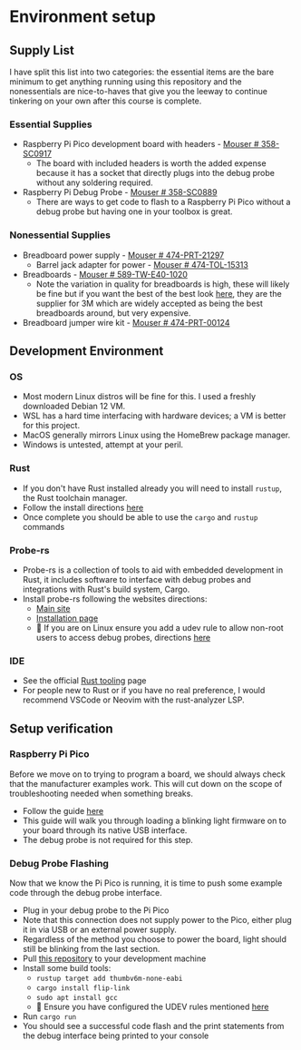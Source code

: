 # Environment setup

## Supply List 
I have split this list into two categories: the essential items are the bare minimum to get anything running using this repository and the nonessentials are nice-to-haves that give you the leeway to continue tinkering on your own after this course is complete.

### Essential Supplies
- Raspberry Pi Pico development board with headers - [Mouser # 358-SC0917](https://www.mouser.com/ProductDetail/358-SC0917)
  - The board with included headers is worth the added expense because it has a socket that directly plugs into the debug probe without any soldering required.
- Raspberry Pi Debug Probe - [Mouser # 358-SC0889](https://www.mouser.com/ProductDetail/358-SC0889)
  - There are ways to get code to flash to a Raspberry Pi Pico without a debug probe but having one in your toolbox is great.

### Nonessential Supplies
- Breadboard power supply - [Mouser # 474-PRT-21297](https://www.mouser.com/ProductDetail/474-PRT-21297)
  - Barrel jack adapter for power - [Mouser # 474-TOL-15313](https://www.mouser.com/ProductDetail/474-TOL-15313)
- Breadboards - [Mouser # 589-TW-E40-1020](https://www.mouser.com/ProductDetail/589-TW-E40-1020)
  - Note the variation in quality for breadboards is high, these will likely be fine but if you want the best of the best look [here](https://www.assemblyspecialist.com/WebStore/breadboards.html), they are the supplier for 3M which are widely accepted as being the best breadboards around, but very expensive.
- Breadboard jumper wire kit - [Mouser # 474-PRT-00124](https://www.mouser.com/ProductDetail/474-PRT-00124)

## Development Environment
### OS 
 - Most modern Linux distros will be fine for this. I used a freshly downloaded Debian 12 VM.
 - WSL has a hard time interfacing with hardware devices; a VM is better for this project.
 - MacOS generally mirrors Linux using the HomeBrew package manager.
 - Windows is untested, attempt at your peril.
### Rust
- If you don't have Rust installed already you will need to install `rustup`, the Rust toolchain manager.
- Follow the install directions [here](https://rustup.rs/)
- Once complete you should be able to use the `cargo` and `rustup` commands
### Probe-rs
- Probe-rs is a collection of tools to aid with embedded development in Rust, it includes software to interface with debug probes and integrations with Rust's build system, Cargo. 
- Install probe-rs following the websites directions:
  - [Main site](https://probe.rs/)
  - [Installation page](https://probe.rs/docs/getting-started/installation/)
  - 🚨 If you are on Linux ensure you add a udev rule to allow non-root users to access debug probes, directions [here](https://probe.rs/docs/getting-started/probe-setup/#linux%3A-udev-rules)
### IDE
- See the official [Rust tooling](https://www.rust-lang.org/tools) page
- For people new to Rust or if you have no real preference, I would recommend VSCode or Neovim with the rust-analyzer LSP.

## Setup verification
### Raspberry Pi Pico
Before we move on to trying to program a board, we should always check that the manufacturer examples work. This will cut down on the scope of troubleshooting needed when something breaks.
- Follow the guide [here](https://github.com/raspberrypi/documentation/blob/develop/documentation/asciidoc/microcontrollers/c_sdk/your_first_binary.adoc) 
- This guide will walk you through loading a blinking light firmware on to your board through its native USB interface.
- The debug probe is not required for this step.

### Debug Probe Flashing
Now that we know the Pi Pico is running, it is time to push some example code through the debug probe interface. 
- Plug in your debug probe to the Pi Pico
- Note that this connection does not supply power to the Pico, either plug it in via USB or an external power supply. 
- Regardless of the method you choose to power the board, light should still be blinking from the last section.
- Pull [this repository](https://github.com/rp-rs/rp2040-project-template) to your development machine
- Install some build tools:
  - `rustup target add thumbv6m-none-eabi`
  - `cargo install flip-link`
  - `sudo apt install gcc`
  - 🚨 Ensure you have configured the UDEV rules mentioned [here](https://probe.rs/docs/getting-started/probe-setup/#linux%3A-udev-rules)
- Run `cargo run`
- You should see a successful code flash and the print statements from the debug interface being printed to your console

